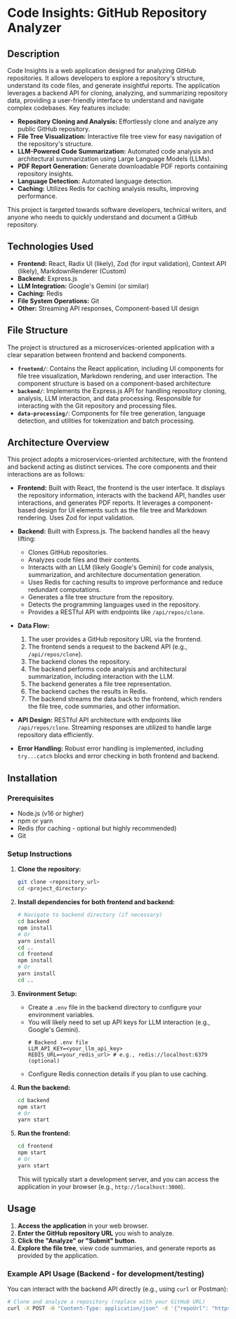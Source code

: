 # Code Insights: GitHub Repository Analyzer

## Description

Code Insights is a web application designed for analyzing GitHub repositories. It allows developers to explore a repository's structure, understand its code files, and generate insightful reports.  The application leverages a backend API for cloning, analyzing, and summarizing repository data, providing a user-friendly interface to understand and navigate complex codebases. Key features include:

*   **Repository Cloning and Analysis:** Effortlessly clone and analyze any public GitHub repository.
*   **File Tree Visualization:**  Interactive file tree view for easy navigation of the repository's structure.
*   **LLM-Powered Code Summarization:**  Automated code analysis and architectural summarization using Large Language Models (LLMs).
*   **PDF Report Generation:** Generate downloadable PDF reports containing repository insights.
*   **Language Detection:** Automated language detection.
*   **Caching:** Utilizes Redis for caching analysis results, improving performance.

This project is targeted towards software developers, technical writers, and anyone who needs to quickly understand and document a GitHub repository.

## Technologies Used

*   **Frontend:** React, Radix UI (likely), Zod (for input validation), Context API (likely), MarkdownRenderer (Custom)
*   **Backend:** Express.js
*   **LLM Integration:** Google's Gemini (or similar)
*   **Caching:** Redis
*   **File System Operations:** Git
*   **Other:** Streaming API responses, Component-based UI design

## File Structure

The project is structured as a microservices-oriented application with a clear separation between frontend and backend components.

*   **`frontend/`**: Contains the React application, including UI components for file tree visualization, Markdown rendering, and user interaction.  The component structure is based on a component-based architecture
*   **`backend/`**: Implements the Express.js API for handling repository cloning, analysis, LLM interaction, and data processing.  Responsible for interacting with the Git repository and processing files.
*   **`data-processing/`**: Components for file tree generation, language detection, and utilities for tokenization and batch processing.

## Architecture Overview

This project adopts a microservices-oriented architecture, with the frontend and backend acting as distinct services.  The core components and their interactions are as follows:

*   **Frontend:**  Built with React, the frontend is the user interface. It displays the repository information, interacts with the backend API, handles user interactions, and generates PDF reports. It leverages a component-based design for UI elements such as the file tree and Markdown rendering. Uses Zod for input validation.

*   **Backend:** Built with Express.js.  The backend handles all the heavy lifting:
    *   Clones GitHub repositories.
    *   Analyzes code files and their contents.
    *   Interacts with an LLM (likely Google's Gemini) for code analysis, summarization, and architecture documentation generation.
    *   Uses Redis for caching results to improve performance and reduce redundant computations.
    *   Generates a file tree structure from the repository.
    *   Detects the programming languages used in the repository.
    *   Provides a RESTful API with endpoints like `/api/repos/clone`.

*   **Data Flow:**
    1.  The user provides a GitHub repository URL via the frontend.
    2.  The frontend sends a request to the backend API (e.g., `/api/repos/clone`).
    3.  The backend clones the repository.
    4.  The backend performs code analysis and architectural summarization, including interaction with the LLM.
    5.  The backend generates a file tree representation.
    6.  The backend caches the results in Redis.
    7.  The backend streams the data back to the frontend, which renders the file tree, code summaries, and other information.

*   **API Design:** RESTful API architecture with endpoints like `/api/repos/clone`. Streaming responses are utilized to handle large repository data efficiently.

*   **Error Handling:**  Robust error handling is implemented, including `try...catch` blocks and error checking in both frontend and backend.

## Installation

### Prerequisites

*   Node.js (v16 or higher)
*   npm or yarn
*   Redis (for caching - optional but highly recommended)
*   Git

### Setup Instructions

1.  **Clone the repository:**

    ```bash
    git clone <repository_url>
    cd <project_directory>
    ```

2.  **Install dependencies for both frontend and backend:**

    ```bash
    # Navigate to backend directory (if necessary)
    cd backend
    npm install
    # Or
    yarn install
    cd ..
    cd frontend
    npm install
    # Or
    yarn install
    cd ..
    ```

3.  **Environment Setup:**

    *   Create a `.env` file in the backend directory to configure your environment variables.
    *   You will likely need to set up API keys for LLM interaction (e.g., Google's Gemini).
        ```
        # Backend .env file
        LLM_API_KEY=<your_llm_api_key>
        REDIS_URL=<your_redis_url> # e.g., redis://localhost:6379 (optional)
        ```
    *   Configure Redis connection details if you plan to use caching.

4.  **Run the backend:**

    ```bash
    cd backend
    npm start
    # Or
    yarn start
    ```

5.  **Run the frontend:**

    ```bash
    cd frontend
    npm start
    # Or
    yarn start
    ```

    This will typically start a development server, and you can access the application in your browser (e.g., `http://localhost:3000`).

## Usage

1.  **Access the application** in your web browser.
2.  **Enter the GitHub repository URL** you wish to analyze.
3.  **Click the "Analyze" or "Submit" button**.
4.  **Explore the file tree**, view code summaries, and generate reports as provided by the application.

### Example API Usage (Backend - for development/testing)

You can interact with the backend API directly (e.g., using `curl` or Postman):

```bash
# Clone and analyze a repository (replace with your GitHub URL)
curl -X POST -H "Content-Type: application/json" -d '{"repoUrl": "https://github.com/your-username/your-repo"}' http://localhost:3001/api/repos/clone
```
